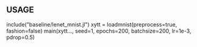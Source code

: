 ## USAGE

include("baseline/lenet_mnist.jl")
xytt = loadmnist(preprocess=true, fashion=false)
main(xytt..., seed=1, epochs=200, batchsize=200, lr=1e-3, pdrop=0.5)
